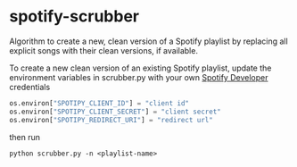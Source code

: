 # spotify-scrubber


Algorithm to create a new, clean version of a Spotify playlist by replacing all explicit songs with their clean versions, if available.

To create a new clean version of an existing Spotify playlist, update the environment variables in scrubber.py with your own [Spotify Developer](https://developer.spotify.com/dashboard) credentials 
```python
os.environ["SPOTIPY_CLIENT_ID"] = "client id"
os.environ["SPOTIPY_CLIENT_SECRET"] = "client secret"
os.environ["SPOTIPY_REDIRECT_URI"] = "redirect url"
```

then run

```dotnetcli
python scrubber.py -n <playlist-name>
```